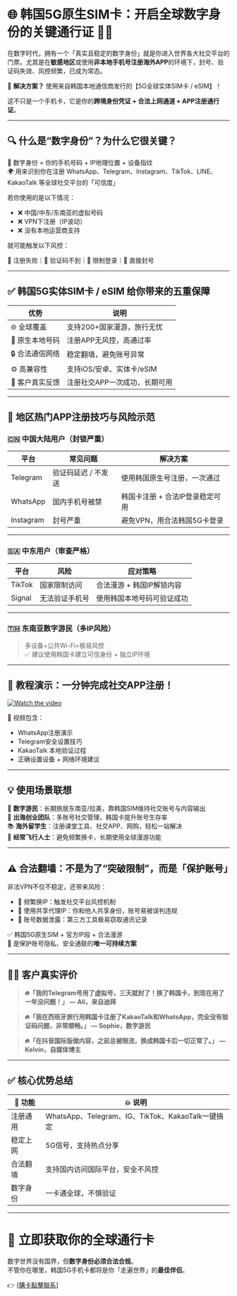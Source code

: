 # 🌐 韩国5G原生SIM卡：开启全球数字身份的关键通行证 🔐📶

在数字时代，拥有一个「真实且稳定的数字身份」就是你进入世界各大社交平台的门票。尤其是在**敏感地区**或使用**非本地手机号注册海外APP**的环境下，封号、验证码失效、风控频繁，已成为常态。

📌 **解决方案？** 使用来自韩国本地通信商发行的【5G全球实体SIM卡 / eSIM】！

这不只是一个手机卡，它是你的**跨境身份凭证 + 合法上网通道 + APP注册通行证**。

---

## 🔍 什么是“数字身份”？为什么它很关键？

🧬 数字身份 = 你的手机号码 + IP地理位置 + 设备指纹  
🌍 用来识别你在注册 WhatsApp、Telegram、Instagram、TikTok、LINE、KakaoTalk 等全球社交平台的「可信度」

若你使用的是以下情况：

- ❌ 中国/中东/东南亚的虚拟号码  
- ❌ VPN下注册（IP波动）  
- ❌ 没有本地运营商支持

就可能触发以下风控：

🚫 注册失败｜🚫 验证码不到｜🚫 限制登录｜🚫 直接封号

---

## ✅ 韩国5G实体SIM卡 / eSIM 给你带来的五重保障

| 优势 | 说明 |
|------|------|
| 🌐 全球覆盖 | 支持200+国家漫游，旅行无忧 |
| 📲 原生本地号码 | 注册APP无风控，高通过率 |
| 🔒 合法通信网络 | 稳定翻墙，避免账号异常 |
| ⚙️ 高兼容性 | 支持iOS/安卓、实体卡/eSIM |
| 💬 客户真实反馈 | 注册社交APP一次成功，长期可用 |

---

## 📲 地区热门APP注册技巧与风险示范

### 🇨🇳 中国大陆用户（封锁严重）

| 平台 | 常见问题 | 解决方案 |
|------|----------|----------|
| Telegram | 验证码延迟 / 不发送 | 使用韩国原生号注册，一次通过 |
| WhatsApp | 国内手机号被禁 | 韩国卡注册 + 合法IP登录稳定可用 |
| Instagram | 封号严重 | 避免VPN，用合法韩国5G卡登录 |

---

### 🇸🇦 中东用户（审查严格）

| 平台 | 风险 | 应对策略 |
|------|------|----------|
| TikTok | 国家限制访问 | 合法漫游 + 韩国IP解锁内容 |
| Signal | 无法验证手机号 | 使用韩国本地号码可验证成功 |

---

### 🇹🇭 东南亚数字游民（多IP风险）

> 多设备+公共Wi-Fi=极易风控  
✅ 建议使用韩国卡建立可信身份 + 独立IP环境

---

## 🎥 教程演示：一分钟完成社交APP注册！

[![Watch the video](https://img.youtube.com/vi/3enjqtwfZPw/hqdefault.jpg)](https://www.youtube.com/watch?v=3enjqtwfZPw)

📌 视频包含：
- WhatsApp注册演示  
- Telegram安全设置技巧  
- KakaoTalk 本地验证过程  
- 正确设置设备 + 网络环境建议

---

## 💡 使用场景联想

🎒 **数字游民**：长期旅居东南亚/拉美，靠韩国SIM维持社交账号与内容输出  
💼 **出海创业团队**：多账号社交管理，韩国卡提升账号生存率  
📚 **海外留学生**：注册课堂工具、社交APP、网购，轻松一站解决  
🛫 **经常飞行人士**：避免频繁换卡，长期使用全球漫游功能

---

## ⚠️ 合法翻墙：不是为了“突破限制”，而是「保护账号」

非法VPN不仅不稳定，还带来风险：

- 🧨 频繁换IP：触发社交平台风控机制  
- 🧨 使用共享代理IP：你和他人共享身份，账号易被误判违规  
- 🧨 账号数据泄露：第三方工具极易窃取通讯记录

✅ 韩国5G原生SIM + 官方IP段 + 合法漫游  
🎯 是保护账号隐私、安全通联的**唯一可持续方案**

---

## 🧑‍💻 客户真实评价

> **🔥「我的Telegram号用了虚拟号，三天就封了！换了韩国卡，到现在用了一年没问题！」 — Ali，来自迪拜**

> **🔥「我在西班牙旅行用韩国卡注册了KakaoTalk和WhatsApp，完全没有验证码问题，非常顺畅。」 — Sophie，数字游民**

> **🔥「在抖音国际版做内容，之前总被限流，换成韩国卡后一切正常了。」 — Kelvin，自媒体博主**

---

## ✅ 核心优势总结

| 🚀 功能 | 💥 说明 |
|--------|---------|
| 注册通用 | WhatsApp、Telegram、IG、TikTok、KakaoTalk一键搞定 |
| 稳定上网 | 5G信号，支持热点分享 |
| 合法翻墙 | 支持国内访问国际平台，安全不风控 |
| 数字身份 | 一卡通全球，不惧验证 |

---

# 💬 立即获取你的全球通行卡

数字世界没有国界，但**数字身份必须合法合规**。  
不管你在哪里，韩国5G手机卡都将是你「走遍世界」的**最佳伴侣**。

👉 [[購卡點擊聯系](https://t.me/s/esim1088)]
